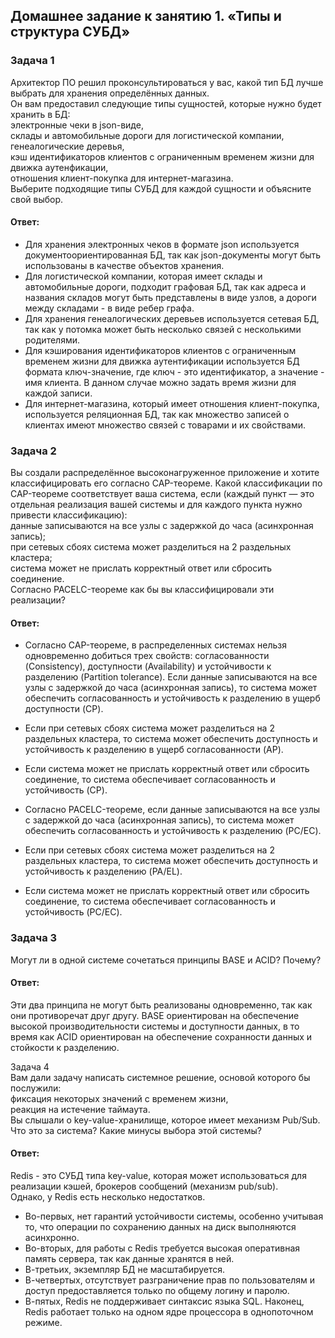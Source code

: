 ## Домашнее задание к занятию 1. «Типы и структура СУБД»  

### Задача 1  
Архитектор ПО решил проконсультироваться у вас, какой тип БД лучше выбрать для хранения определённых данных.  
Он вам предоставил следующие типы сущностей, которые нужно будет хранить в БД:  
электронные чеки в json-виде,  
склады и автомобильные дороги для логистической компании,  
генеалогические деревья,  
кэш идентификаторов клиентов с ограниченным временем жизни для движка аутенфикации,  
отношения клиент-покупка для интернет-магазина.  
Выберите подходящие типы СУБД для каждой сущности и объясните свой выбор.  

#### Ответ:  
- Для хранения электронных чеков в формате json используется документоориентированная БД, так как json-документы могут быть использованы в качестве объектов хранения.
- Для логистической компании, которая имеет склады и автомобильные дороги, подходит графовая БД, так как адреса и названия складов могут быть представлены в виде узлов, а дороги между складами - в виде ребер графа.
- Для хранения генеалогических деревьев используется сетевая БД, так как у потомка может быть несколько связей с несколькими родителями.
- Для кэширования идентификаторов клиентов с ограниченным временем жизни для движка аутентификации используется БД формата ключ-значение, где ключ - это идентификатор, а значение - имя клиента. В данном случае можно задать время жизни для каждой записи.
- Для интернет-магазина, который имеет отношения клиент-покупка, используется реляционная БД, так как множество записей о клиентах имеют множество связей с товарами и их свойствами.
  

### Задача 2  
Вы создали распределённое высоконагруженное приложение и хотите классифицировать его согласно CAP-теореме. Какой классификации по CAP-теореме соответствует ваша система, если (каждый пункт — это отдельная реализация вашей системы и для каждого пункта нужно привести классификацию):  
данные записываются на все узлы с задержкой до часа (асинхронная запись);  
при сетевых сбоях система может разделиться на 2 раздельных кластера;  
система может не прислать корректный ответ или сбросить соединение.  
Согласно PACELC-теореме как бы вы классифицировали эти реализации?  

#### Ответ:  
- Согласно CAP-теореме, в распределенных системах нельзя одновременно добиться трех свойств: согласованности (Consistency), доступности (Availability) и устойчивости к разделению (Partition tolerance). Если данные записываются на все узлы с задержкой до часа (асинхронная запись), то система может обеспечить согласованность и устойчивость к разделению в ущерб доступности (CP).  
- Если при сетевых сбоях система может разделиться на 2 раздельных кластера, то система может обеспечить доступность и устойчивость к разделению в ущерб согласованности (AP).  
- Если система может не прислать корректный ответ или сбросить соединение, то система обеспечивает согласованность и устойчивость (CP).  

- Согласно PACELC-теореме, если данные записываются на все узлы с задержкой до часа (асинхронная запись), то система может обеспечить согласованность и устойчивость к разделению (PC/EC).  
- Если при сетевых сбоях система может разделиться на 2 раздельных кластера, то система может обеспечить доступность и устойчивость к разделению (PA/EL).  
- Если система может не прислать корректный ответ или сбросить соединение, то система обеспечивает согласованность и устойчивость (PC/EC).  


### Задача 3  
Могут ли в одной системе сочетаться принципы BASE и ACID? Почему?  

#### Ответ:  
Эти два принципа не могут быть реализованы одновременно, так как они противоречат друг другу. BASE ориентирован на обеспечение высокой производительности системы и доступности данных, в то время как ACID ориентирован на обеспечение сохранности данных и стойкости к разделению.  


Задача 4  
Вам дали задачу написать системное решение, основой которого бы послужили:  
фиксация некоторых значений с временем жизни,  
реакция на истечение таймаута.  
Вы слышали о key-value-хранилище, которое имеет механизм Pub/Sub. Что это за система? Какие минусы выбора этой системы?  

#### Ответ:  
Redis - это СУБД типа key-value, которая может использоваться для реализации кэшей, брокеров сообщений (механизм pub/sub).  
Однако, у Redis есть несколько недостатков.  
- Во-первых, нет гарантий устойчивости системы, особенно учитывая то, что операции по сохранению данных на диск выполняются асинхронно.  
- Во-вторых, для работы с Redis требуется высокая оперативная память сервера, так как данные хранятся в ней.  
- В-третьих, экземпляр БД не масштабируется.  
- В-четвертых, отсутствует разграничение прав по пользователям и доступ предоставляется только по общему логину и паролю.  
- В-пятых, Redis не поддерживает синтаксис языка SQL. Наконец, Redis работает только на одном ядре процессора в однопоточном режиме.  
